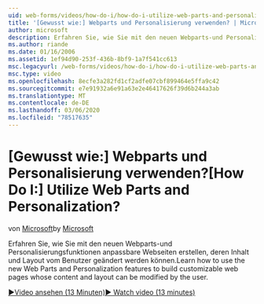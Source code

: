 ```yaml
---
uid: web-forms/videos/how-do-i/how-do-i-utilize-web-parts-and-personalization
title: '[Gewusst wie:] Webparts und Personalisierung verwenden? | Microsoft-Dokumentation'
author: microsoft
description: Erfahren Sie, wie Sie mit den neuen Webparts-und Personalisierungsfunktionen anpassbare Webseiten erstellen, deren Inhalt und Layout vom Benutzer geändert werden können.
ms.author: riande
ms.date: 01/16/2006
ms.assetid: 1ef94d90-253f-436b-8bf9-1a7f541cc613
msc.legacyurl: /web-forms/videos/how-do-i/how-do-i-utilize-web-parts-and-personalization
msc.type: video
ms.openlocfilehash: 8ecfe3a282fd1cf2adfe07cbf899464e5ffa9c42
ms.sourcegitcommit: e7e91932a6e91a63e2e46417626f39d6b244a3ab
ms.translationtype: MT
ms.contentlocale: de-DE
ms.lasthandoff: 03/06/2020
ms.locfileid: "78517635"
---
```

# <a name="how-do-i-utilize-web-parts-and-personalization"></a><span data-ttu-id="dfe37-104">[Gewusst wie:] Webparts und Personalisierung verwenden?</span><span class="sxs-lookup"><span data-stu-id="dfe37-104">[How Do I:] Utilize Web Parts and Personalization?</span></span>

<span data-ttu-id="dfe37-105">von [Microsoft](https://github.com/microsoft)</span><span class="sxs-lookup"><span data-stu-id="dfe37-105">by [Microsoft](https://github.com/microsoft)</span></span>

<span data-ttu-id="dfe37-106">Erfahren Sie, wie Sie mit den neuen Webparts-und Personalisierungsfunktionen anpassbare Webseiten erstellen, deren Inhalt und Layout vom Benutzer geändert werden können.</span><span class="sxs-lookup"><span data-stu-id="dfe37-106">Learn how to use the new Web Parts and Personalization features to build customizable web pages whose content and layout can be modified by the user.</span></span>

[<span data-ttu-id="dfe37-107">&#9654;Video ansehen (13 Minuten)</span><span class="sxs-lookup"><span data-stu-id="dfe37-107">&#9654; Watch video (13 minutes)</span></span>](https://channel9.msdn.com/Blogs/ASP-NET-Site-Videos/how-do-i-utilize-web-parts-and-personalization)
